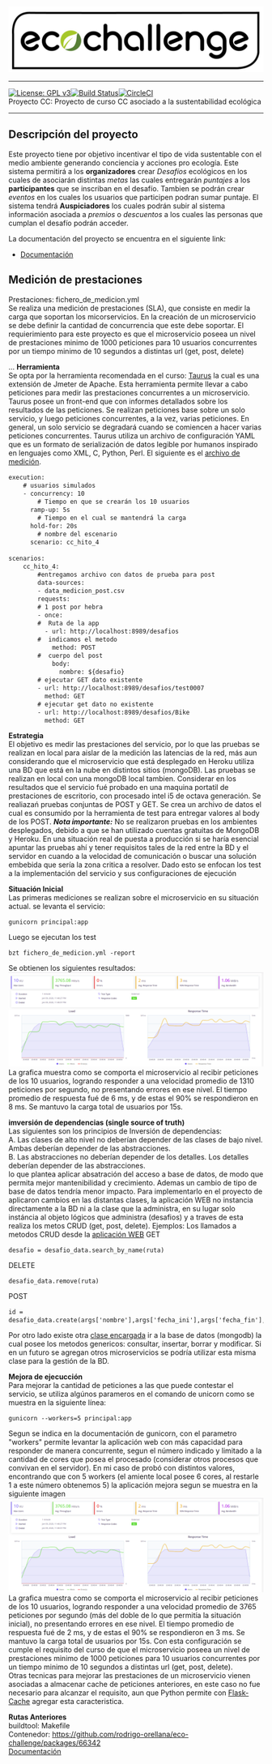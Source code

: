 ![Eco Challenge](docs/images/eco.jpeg "Eco Challenge")
***
[![License: GPL v3](https://img.shields.io/badge/License-GPLv3-blue.svg)](https://www.gnu.org/licenses/gpl-3.0)[![Build Status](https://travis-ci.org/rodrigo-orellana/eco-challenge.svg?branch=master)](https://travis-ci.org/rodrigo-orellana/eco-challenge)[![CircleCI](https://circleci.com/gh/rodrigo-orellana/eco-challenge.svg?style=svg)](https://circleci.com/gh/rodrigo-orellana/eco-challenge)  
Proyecto CC: Proyecto de curso CC asociado a la sustentabilidad ecológica
***
## Descripción del proyecto 
Este proyecto tiene por objetivo incentivar el tipo de vida sustentable con el medio ambiente generando conciencia y acciones pro ecología. Este sistema permitirá a los **organizadores** crear *Desafíos* ecológicos en los cuales de asociarán distintas *metas* las cuales entregarán *puntajes* a los **participantes** que se inscriban en el desafío. Tambien se podrán crear *eventos* en los cuales los usuarios que participen podran sumar puntaje. El sistema tendrá **Auspiciadores** los cuales podrán subir al sistema información asociada a *premios* o *descuentos* a los cuales las personas que cumplan el desafío podrán acceder.  

La documentación del proyecto se encuentra en el siguiente link:
* [Documentación](https://github.com/rodrigo-orellana/eco-challenge/blob/master/docs/indice.md)  

## Medición de prestaciones 
Prestaciones: fichero_de_medicion.yml  
Se realiza una medición de prestaciones (SLA), que consiste en medir la carga que soportan los micorservicios. En la creación de un microservicio se debe definir la cantidad de concurrencia que este debe soportar. El requierimiento para este proyecto es que el microservicio poseea un nivel de prestaciones minimo de 1000 peticiones para 10 usuarios concurrentes por un tiempo minimo de 10 segundos a distintas url (get, post, delete)

...
**Herramienta**  
Se opta por la herramienta recomendada en el curso: [Taurus](http://gettaurus.org/) la cual es una extensión de Jmeter de Apache. Esta herramienta permite llevar a cabo peticiones para medir las prestaciones concurrentes a un microservicio. Taurus posee un front-end que con informes detallados sobre los resultados de las peticiones. Se realizan peticiones base sobre un solo servicio, y luego peticiones concurrentes, a la vez, varias peticiones. En general, un solo servicio se degradará cuando se comiencen a hacer varias peticiones concurrentes. Taurus utiliza un archivo de configuración YAML que  es un formato de serialización de datos legible por humanos inspirado en lenguajes como XML, C, Python, Perl. El siguiente es el [archivo de medición](https://github.com/rodrigo-orellana/eco-challenge/blob/master/fichero_de_medicion.yml).  

~~~  
execution:
    # usuarios simulados  
    - concurrency: 10
        # Tiempo en que se crearán los 10 usuarios
      ramp-up: 5s
        # Tiempo en el cual se mantendrá la carga
      hold-for: 20s
        # nombre del escenario
      scenario: cc_hito_4

scenarios:
    cc_hito_4:
        #entregamos archivo con datos de prueba para post
        data-sources:
        - data_medicion_post.csv
        requests:
        # 1 post por hebra
        - once:
        #  Ruta de la app
          - url: http://localhost:8989/desafios
        #  indicamos el metodo
            method: POST
        #  cuerpo del post
            body:
              nombre: ${desafio}
        # ejecutar GET dato existente
        - url: http://localhost:8989/desafios/test0007
          method: GET
        # ejecutar get dato no existente
        - url: http://localhost:8989/desafios/Bike
          method: GET
~~~  

**Estrategia**  
El objetivo es medir las prestaciones del servicio, por lo que las pruebas se realizan en local para aislar de la medición las latencias de la red, más aun considerando que el microservicio que está desplegado en Heroku utiliza una BD que está en la nube en distintos sitios (mongoDB). Las pruebas se realizan en local con una mongoDB local tambien.  Considerar en los resultados que el servicio fué probado en una maquina portatil de prestaciones de escritorio, con procesado intel i5 de octava generación. Se realiazań pruebas conjuntas de POST y GET. Se crea un archivo de datos el cual es consumido por la herramienta de test para entregar valores al body de los POST.
***Nota importante:*** No se realizaron pruebas en los ambientes desplegados, debido a que se han utilizado cuentas gratuitas de MongoDB y Heroku. En una situación real de puesta a producción si se haría esencial apuntar las pruebas ahí y tener requisitos tales de la red entre la BD y el servidor en cuando a la velocidad de comunicación o buscar una solución embebida que sería la zona critica a resolver. Dado esto se enfocan los test a la implementación del servicio y sus configuraciones de ejecución  
  
**Situación Inicial**  
Las primeras mediciones se realizan sobre el microservicio en su situación actual. se levanta el servicio:  
~~~  
gunicorn principal:app
~~~  
Luego se ejecutan los test
~~~  
bzt fichero_de_medicion.yml -report
~~~  
Se obtienen los siguientes resultados:  
![test1](docs/images/hito4_r01.png "test 1")  
La grafica muestra como se comporta el microservicio al recibir peticiones de los 10 usuarios, logrando responder a una velocidad promedio de 1310 peticiones por segundo, no presentando errores en ese nivel. El tiempo promedio de respuesta fué de 6 ms, y de estas el 90% se respondieron en 8 ms. Se mantuvo la carga total de usuarios por 15s.  


**imversión de dependencias (single source of truth)**  
Las siguientes son los principios de Inversión de dependencias:  
A. Las clases de alto nivel no deberían depender de las clases de bajo nivel. Ambas deberían depender de las abstracciones.  
B. Las abstracciones no deberían depender de los detalles. Los detalles deberían depender de las abstracciones.  
lo que plantea aplicar absatración del acceso a base de datos, de modo que permita mejor mantenibilidad y crecimiento. Ademas un cambio de tipo de base de datos tendría menor impacto.
Para implementarlo en el proyecto de aplicaron cambios en las distantas clases, la aplicación WEB no instancia directamente a la BD ni a la clase que la administra, en su lugar solo instáncia al objeto lógicos que administra (desafios) y a traves de esta realiza los metos CRUD (get, post, delete).
Ejemplos: Los llamados a metodos CRUD desde la [aplicación WEB](https://github.com/rodrigo-orellana/eco-challenge/blob/master/challenger/principal.py)
GET
~~~  
desafio = desafio_data.search_by_name(ruta)
~~~

DELETE
~~~
desafio_data.remove(ruta)
~~~

POST
~~~
id = desafio_data.create(args['nombre'],args['fecha_ini'],args['fecha_fin'],args['pais'],args['ciudad'])
~~~
Por otro lado existe otra [clase encargada](https://github.com/rodrigo-orellana/eco-challenge/blob/master/challenge/mongoDB.py) ir a la base de datos (mongodb) la cual posee los metodos genericos: consultar, insertar, borrar y modificar. Si en un futuro se agregan otros microservicios se podría utilizar esta misma clase para la gestión de la BD.  

**Mejora de ejecucción**  
Para mejorar la cantidad de peticiones a las que puede contestar el servicio, se utiliza algúnos parameros en el comando de unicorn como se muestra en la siguiente línea:  
~~~  
gunicorn --workers=5 principal:app
~~~  
Segun se indica en la documentación de gunicorn, con el parametro "workers" permite levantar la aplicación web con más capacidad para responder de manera concurrente, segun el número indicado y limitado a la cantidad de cores que posea el procesado (considerar otros procesos que convivan en el servidor). En mi caso de probó con distintos valores, encontrando que con 5 workers (el amiente local posee 6 cores, al restarle 1 a este número obtenemos 5) la aplicación mejora segun se muestra en la siguiente imagen  
![test2](docs/images/hito4_r01.png "test 2")  
La grafica muestra como se comporta el microservicio al recibir peticiones de los 10 usuarios, logrando responder a una velocidad promedio de 3765 peticiones por segundo (más del doble de lo que permitía la situación inicial), no presentando errores en ese nivel. El tiempo promedio de respuesta fué de 2 ms, y de estas el 90% se respondieron en 3 ms. Se mantuvo la carga total de usuarios por 15s.  Con esta configuración se cumple el requisito del curso de que el microservicio poseea un nivel de prestaciones minimo de 1000 peticiones para 10 usuarios concurrentes por un tiempo minimo de 10 segundos a distintas url (get, post, delete).  
Otras tecnicas para mejorar las prestaciones de un microservicio vienen asociadas a almacenar cache de peticiones anteriores, en este caso no fue necesario para alcanzar el requisito, aun que Python permite con [Flask-Cache](https://pythonhosted.org/Flask-Cache/)  agregar esta caracteristica.  

**Rutas Anteriores**  
buildtool: Makefile  
Contenedor: https://github.com/rodrigo-orellana/eco-challenge/packages/66342  
[Documentación](https://github.com/rodrigo-orellana/eco-challenge/blob/master/docs/indice.md)  